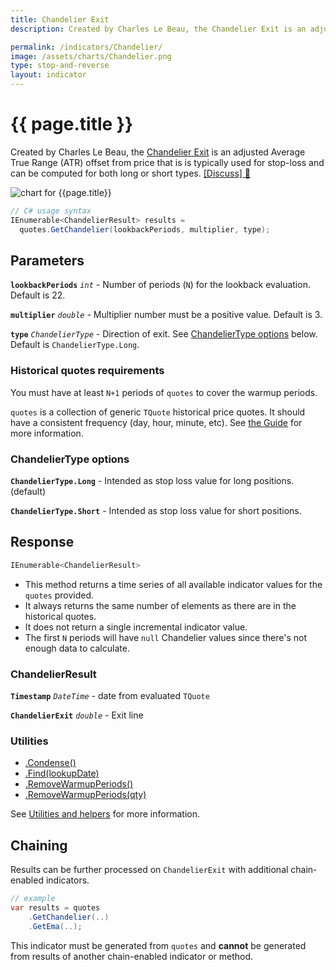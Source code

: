 ```yaml
---
title: Chandelier Exit
description: Created by Charles Le Beau, the Chandelier Exit is an adjusted Average True Range (ATR) offset from price that is typically used for stop-loss and can be computed for both long or short types.

permalink: /indicators/Chandelier/
image: /assets/charts/Chandelier.png
type: stop-and-reverse
layout: indicator
---
```


# {{ page.title }}

Created by Charles Le Beau, the [Chandelier Exit](https://school.stockcharts.com/doku.php?id=technical_indicators:chandelier_exit) is an adjusted Average True Range (ATR) offset from price that is is typically used for stop-loss and can be computed for both long or short types.
[[Discuss] &#128172;]({{site.github.repository_url}}/discussions/263 "Community discussion about this indicator")

![chart for {{page.title}}]({{site.baseurl}}{{page.image}})

```csharp
// C# usage syntax
IEnumerable<ChandelierResult> results =
  quotes.GetChandelier(lookbackPeriods, multiplier, type);
```

## Parameters

**`lookbackPeriods`** _`int`_ - Number of periods (`N`) for the lookback evaluation.  Default is 22.

**`multiplier`** _`double`_ - Multiplier number must be a positive value.  Default is 3.

**`type`** _`ChandelierType`_ - Direction of exit.  See [ChandelierType options](#chandeliertype-options) below.  Default is `ChandelierType.Long`.

### Historical quotes requirements

You must have at least `N+1` periods of `quotes` to cover the warmup periods.

`quotes` is a collection of generic `TQuote` historical price quotes.  It should have a consistent frequency (day, hour, minute, etc).  See [the Guide]({{site.baseurl}}/guide/#historical-quotes) for more information.

### ChandelierType options

**`ChandelierType.Long`** - Intended as stop loss value for long positions. (default)

**`ChandelierType.Short`** - Intended as stop loss value for short positions.

## Response

```csharp
IEnumerable<ChandelierResult>
```

- This method returns a time series of all available indicator values for the `quotes` provided.
- It always returns the same number of elements as there are in the historical quotes.
- It does not return a single incremental indicator value.
- The first `N` periods will have `null` Chandelier values since there's not enough data to calculate.

### ChandelierResult

**`Timestamp`** _`DateTime`_ - date from evaluated `TQuote`

**`ChandelierExit`** _`double`_ - Exit line

### Utilities

- [.Condense()]({{site.baseurl}}/utilities#condense)
- [.Find(lookupDate)]({{site.baseurl}}/utilities#find-indicator-result-by-date)
- [.RemoveWarmupPeriods()]({{site.baseurl}}/utilities#remove-warmup-periods)
- [.RemoveWarmupPeriods(qty)]({{site.baseurl}}/utilities#remove-warmup-periods)

See [Utilities and helpers]({{site.baseurl}}/utilities#utilities-for-indicator-results) for more information.

## Chaining

Results can be further processed on `ChandelierExit` with additional chain-enabled indicators.

```csharp
// example
var results = quotes
    .GetChandelier(..)
    .GetEma(..);
```

This indicator must be generated from `quotes` and **cannot** be generated from results of another chain-enabled indicator or method.
